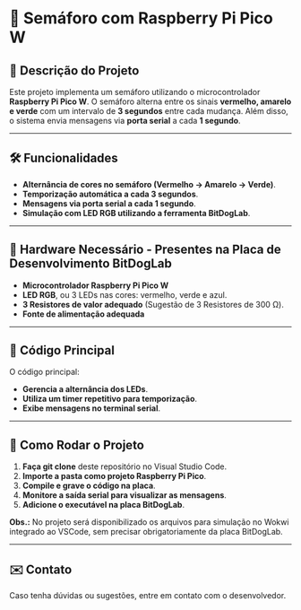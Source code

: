 # 🚦 Semáforo com Raspberry Pi Pico W

## 📌 Descrição do Projeto
Este projeto implementa um semáforo utilizando o microcontrolador **Raspberry Pi Pico W**. O semáforo alterna entre os sinais **vermelho, amarelo e verde** com um intervalo de **3 segundos** entre cada mudança. Além disso, o sistema envia mensagens via **porta serial** a cada **1 segundo**.

---

## 🛠️ Funcionalidades
- **Alternância de cores no semáforo (Vermelho → Amarelo → Verde)**.
- **Temporização automática a cada 3 segundos**.
- **Mensagens via porta serial a cada 1 segundo**.
- **Simulação com LED RGB utilizando a ferramenta BitDogLab**.

---

## 🔧 Hardware Necessário - Presentes na Placa de Desenvolvimento BitDogLab
- **Microcontrolador Raspberry Pi Pico W**
- **LED RGB**, ou 3 LEDs nas cores: vermelho, verde e azul.
- **3 Resistores de valor adequado** (Sugestão de 3 Resistores de 300 Ω).
- **Fonte de alimentação adequada**

---

## 📝 Código Principal
O código principal:
- **Gerencia a alternância dos LEDs**.
- **Utiliza um timer repetitivo para temporização**.
- **Exibe mensagens no terminal serial**.

---

## 📌 Como Rodar o Projeto
1. **Faça git clone** deste repositório no Visual Studio Code.
2. **Importe a pasta como projeto Raspberry Pi Pico**.
3. **Compile e grave o código na placa**.
4. **Monitore a saída serial para visualizar as mensagens**.
5. **Adicione o executável na placa BitDogLab**.

**Obs.:** No projeto será disponibilizado os arquivos para simulação no Wokwi integrado ao VSCode, sem precisar obrigatoriamente da placa BitDogLab.

---

## ✉️ Contato
Caso tenha dúvidas ou sugestões, entre em contato com o desenvolvedor.

